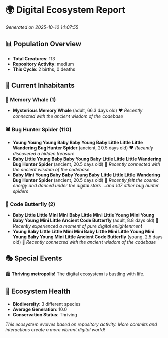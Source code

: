 # 🌍 Digital Ecosystem Report
*Generated on 2025-10-10 14:07:55*

## 📊 Population Overview
- **Total Creatures**: 113
- **Repository Activity**: medium
- **This Cycle**: 2 births, 0 deaths

## 👥 Current Inhabitants

### 🐋 Memory Whale (1)
- **Mysterious Memory Whale** (adult, 66.3 days old) ❤️
  *Recently connected with the ancient wisdom of the codebase*

### 🕷️ Bug Hunter Spider (110)
- **Young Young Young Baby Baby Young Baby Little Little Little Wandering Bug Hunter Spider** (ancient, 20.5 days old) ❤️
  *Recently discovered a hidden treasure*
- **Baby Little Young Baby Baby Young Baby Little Little Little Wandering Bug Hunter Spider** (ancient, 20.5 days old) 💛
  *Recently connected with the ancient wisdom of the codebase*
- **Baby Mini Young Baby Baby Young Baby Little Little Little Wandering Bug Hunter Spider** (ancient, 20.5 days old) 💛
  *Recently felt the cosmic energy and danced under the digital stars*
  *...and 107 other bug hunter spiders*

### 🦋 Code Butterfly (2)
- **Baby Little Little Mini Mini Baby Little Mini Little Young Mini Young Baby Young Mini Little Ancient Code Butterfly** (adult, 8.8 days old) 💚
  *Recently experienced a moment of pure digital enlightenment*
- **Young Baby Little Little Mini Mini Baby Little Mini Little Young Mini Young Baby Young Mini Little Ancient Code Butterfly** (young, 2.5 days old) 💚
  *Recently connected with the ancient wisdom of the codebase*

## 🎭 Special Events

🏙️ **Thriving metropolis!** The digital ecosystem is bustling with life.

## 🔬 Ecosystem Health
- **Biodiversity**: 3 different species
- **Average Generation**: 10.0
- **Conservation Status**: Thriving

*This ecosystem evolves based on repository activity. More commits and interactions create a more vibrant digital world!*